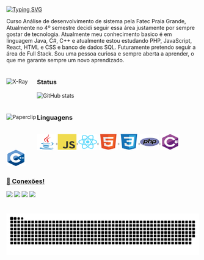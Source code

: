 [![Typing SVG](https://readme-typing-svg.demolab.com?font=Fira+Code&weight=500&size=25&pause=990&color=Ffffff&random=false&width=435&lines=%E2%9C%A7+Ol%C3%A1!+Sou+o+Enzo+Warner!+%E2%9C%A7)](https://git.io/typing-svg)


Curso Análise de desenvolvimento de sistema pela Fatec Praia Grande, Atualmente no 4º semestre decidi seguir essa área justamente por sempre gostar de tecnologia. Atualmente meu conhecimento basico é em linguagem Java, C#, C++ e atualmente estou estudando PHP, JavaScript, React, HTML e CSS e banco de dados SQL. Futuramente pretendo seguir a área de Full Stack. Sou uma pessoa curiosa e sempre aberta a aprender, o que me garante sempre um novo aprendizado.
#
<img src="https://raw.githubusercontent.com/Tarikul-Islam-Anik/Animated-Fluent-Emojis/master/Emojis/Objects/X-Ray.png" alt="X-Ray" width="80" height="80" img align='left'/> <h3>Status</h3>
  <img src="https://github-readme-stats-git-masterrstaa-rickstaa.vercel.app/api?username=EnzoWarner&hide_title=true&show_icons=true&include_all_commits=false&count_private=true&line_height=25&hide=issues&bg_color=000&title_color=7869e9&text_color=FFF&border_radius=3&border_color=7869e9&icon_color=7869e9&theme=jolly" alt="GitHub stats">

#
#
<img src="https://raw.githubusercontent.com/Tarikul-Islam-Anik/Animated-Fluent-Emojis/master/Emojis/Objects/Paperclip.png" alt="Paperclip" width="80" height="80" img align='left'/> <h3>Linguagens</h3>
<div style="display: inline_block"><br>
  <a href="https://github.com/EnzoWarner)">
  <img align="center" alt="Enzo-Java" height="42" width="50" src="https://raw.githubusercontent.com/devicons/devicon/master/icons/java/java-original.svg">
  <img align="center" alt="Enzo-JavaScript" height="42" width="50" src="https://raw.githubusercontent.com/devicons/devicon/master/icons/javascript/javascript-original.svg">
  <img align="center" alt="Enzo-React" height="42" width="50" src="https://raw.githubusercontent.com/devicons/devicon/master/icons/react/react-original.svg">
  <img align="center" alt="Enzo-HTML" height="42" width="50" src="https://raw.githubusercontent.com/devicons/devicon/master/icons/html5/html5-original.svg">
  <img align="center" alt="Enzo-CSS" height="42" width="50" src="https://raw.githubusercontent.com/devicons/devicon/master/icons/css3/css3-original.svg">
  <img align="center" alt="Enzo-PHP" height="42" width="50"  src="https://raw.githubusercontent.com/devicons/devicon/master/icons/php/php-original.svg">
  <img align="center" alt="Enzo-Csharp" height="42" width="50" src="https://raw.githubusercontent.com/devicons/devicon/master/icons/csharp/csharp-original.svg">
  <img align="center" alt="Enzo-Cplusplus" height="42" width="50" src="https://raw.githubusercontent.com/devicons/devicon/master/icons/cplusplus/cplusplus-original.svg">
 </div>
    
  ##
 <h3>👋 Conexões!</h3>
<div> 
  <a href = "mailto:enzo_warner@hotmail.com"><img src="https://img.shields.io/badge/Microsoft_Outlook-0078D4?style=for-the-badge&logo=microsoft-outlook&logoColor=white"></a>
  <a href = "mailto:enzowarner123@gmail.com"><img src="https://img.shields.io/badge/Gmail-D14836?style=for-the-badge&logo=gmail&logoColor=white"></a>
  <a href="https://www.linkedin.com/in/enzo-warner-te%C3%B3fanes-leite-martins-ferreira-200461276/" target="_blank"><img src="https://img.shields.io/badge/-LinkedIn-%230077B5?style=for-the-badge&logo=linkedin&logoColor=white" target="_blank"></a> 
  <a href="https://wa.me/5513981684689" target="_blank"><img src="https://img.shields.io/badge/WhatsApp-25D366?style=for-the-badge&logo=whatsapp&logoColor=white" target="_blank"></a> 
</div>

#
<picture>
  <source media="(prefers-color-scheme: dark)" srcset="https://raw.githubusercontent.com/platane/platane/output/github-contribution-grid-snake-dark.svg">
  <source media="(prefers-color-scheme: light)" srcset="https://raw.githubusercontent.com/platane/platane/output/github-contribution-grid-snake.svg">
  <img alt="github contribution grid snake animation" src="https://raw.githubusercontent.com/platane/platane/output/github-contribution-grid-snake.svg">
</picture>

#
